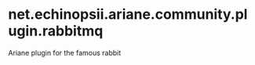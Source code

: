 net.echinopsii.ariane.community.plugin.rabbitmq
===============================================

Ariane plugin for the famous rabbit
